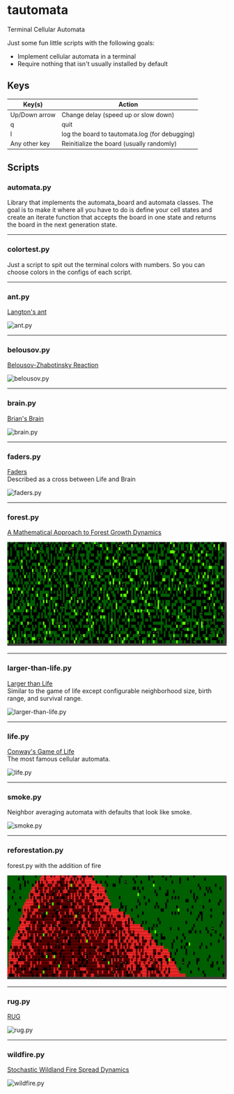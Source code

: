 # tautomata
Terminal Cellular Automata

Just some fun little scripts with the following goals:

 - Implement cellular automata in a terminal
 - Require nothing that isn't usually installed by default


## Keys

Key(s) | Action
------ | ----------
Up/Down arrow | Change delay (speed up or slow down)
q | quit
l | log the board to tautomata.log (for debugging)
Any other key | Reinitialize the board (usually randomly)



## Scripts

### automata.py
Library that implements the automata_board and automata classes.  The goal is to make it where all you have to do is define your cell states and create an iterate function that accepts the board in one state and returns the board in the next generation state.


---

### colortest.py
Just a script to spit out the terminal colors with numbers.  So you can choose colors in the configs of each script.

---

### ant.py

[Langton's ant](https://en.wikipedia.org/wiki/Langton's_ant)  

![ant.py](screenshots/ant.gif)

---

### belousov.py

[Belousov-Zhabotinsky Reaction](https://softologyblog.wordpress.com/2017/02/04/the-belousov-zhabotinsky-reaction-and-the-hodgepodge-machine/)  

![belousov.py](screenshots/belousov.gif)


---

### brain.py

[Brian's Brain](https://en.wikipedia.org/wiki/Brian's_Brain)  

![brain.py](screenshots/brain.gif)


---

### faders.py

[Faders](https://www.fourmilab.ch/cellab/manual/rules.html#Faders)  
Described as a cross between Life and Brain  

![faders.py](screenshots/faders.gif)


---

### forest.py

[A Mathematical Approach to Forest Growth Dynamics](http://web.math.unifi.it/users/primicer/2016%20forest%20growth)  

![forest.py](screenshots/forest.gif)


---

### larger-than-life.py

[Larger than Life](https://www.emis.de/journals/DMTCS/pdfpapers/dmAA0113.pdf)  
Similar to the game of life except configurable neighborhood size, birth range, and survival range.  

![larger-than-life.py](screenshots/larger-than-life.gif)

---

### life.py

[Conway's Game of Life](https://en.wikipedia.org/wiki/Conway%27s_Game_of_Life)  
The most famous cellular automata.  

![life.py](screenshots/life.gif)

---

### smoke.py

Neighbor averaging automata with defaults that look like smoke.

![smoke.py](screenshots/smoke.gif)

---

### reforestation.py

forest.py with the addition of fire

![reforestation.py](screenshots/reforestation.gif)

---

### rug.py

[RUG](https://www.fourmilab.ch/cellab/manual/rules.html#Rug)  

![rug.py](screenshots/rug.gif)  

---

### wildfire.py

[Stochastic Wildland Fire Spread Dynamics](https://iopscience.iop.org/article/10.1088/1742-6596/285/1/012038/pdf)  

![wildfire.py](screenshots/wildfire.gif)  
